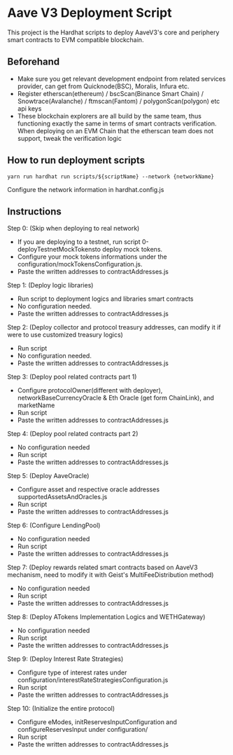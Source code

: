 # Aave V3 Deployment Script

This project is the Hardhat scripts to deploy AaveV3's core and periphery smart contracts to EVM compatible blockchain.

## Beforehand

- Make sure you get relevant development endpoint from related services provider, can get from Quicknode(BSC), Moralis, Infura etc.
- Register etherscan(ethereum) / bscScan(Binance Smart Chain) / Snowtrace(Avalanche) / ftmscan(Fantom) / polygonScan(polygon) etc api keys
- These blockchain explorers are all build by the same team, thus functioning exactly the same in terms of smart contracts verification. When deploying on an EVM Chain that the etherscan team does not support, tweak the verification logic

## How to run deployment scripts

```
yarn run hardhat run scripts/${scriptName} --network {networkName}
```

Configure the network information in hardhat.config.js

## Instructions

Step 0: (Skip when deploying to real network)

- If you are deploying to a testnet, run script 0-deployTestnetMockTokensto deploy mock tokens.
- Configure your mock tokens informations under the configuration/mockTokensConfiguration.js.
- Paste the written addresses to contractAddresses.js

Step 1: (Deploy logic libraries)

- Run script to deployment logics and libraries smart contracts
- No configuration needed.
- Paste the written addresses to contractAddresses.js

Step 2: (Deploy collector and protocol treasury addresses, can modify it if were to use customized treasury logics)

- Run script
- No configuration needed.
- Paste the written addresses to contractAddresses.js

Step 3: (Deploy pool related contracts part 1)

- Configure protocolOwner(different with deployer), networkBaseCurrencyOracle & Eth Oracle (get form ChainLink), and marketName
- Run script
- Paste the written addresses to contractAddresses.js

Step 4: (Deploy pool related contracts part 2)

- No configuration needed
- Run script
- Paste the written addresses to contractAddresses.js

Step 5: (Deploy AaveOracle)

- Configure asset and respective oracle addresses supportedAssetsAndOracles.js
- Run script
- Paste the written addresses to contractAddresses.js

Step 6: (Configure LendingPool)

- No configuration needed
- Run script
- Paste the written addresses to contractAddresses.js

Step 7: (Deploy rewards related smart contracts based on AaveV3 mechanism, need to modify it with Geist's MultiFeeDistribution method)

- No configuration needed
- Run script
- Paste the written addresses to contractAddresses.js

Step 8: (Deploy ATokens Implementation Logics and WETHGateway)

- No configuration needed
- Run script
- Paste the written addresses to contractAddresses.js

Step 9: (Deploy Interest Rate Strategies)

- Configure type of interest rates under configuration/interestRateStrategiesConfiguration.js
- Run script
- Paste the written addresses to contractAddresses.js

Step 10: (Initialize the entire protocol)

- Configure eModes, initReservesInputConfiguration and configureReservesInput under configuration/
- Run script
- Paste the written addresses to contractAddresses.js
